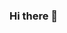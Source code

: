 ### Hi there 👋

<!--
**DEVANGBAJPAI23/DEVANGBAJPAI23** is a ✨ _special_ ✨ repository because its `README.md` (this file) appears on your GitHub profile.

Here are some ideas to get you started:

🔭 I’m currently working on Competitive Programming
🌱 I’m currently learning C++, Web Development and Deep Learning
👯 I’m looking to collaborate on React
🤔 I’m looking for help with Node and Python
💬 Ask me about Data Structures and Algorithms
📫 How to reach me: devangbajpai69@gmail.com
😄 Pronouns: he/him
⚡ Fun fact: Loves to explore new tech

